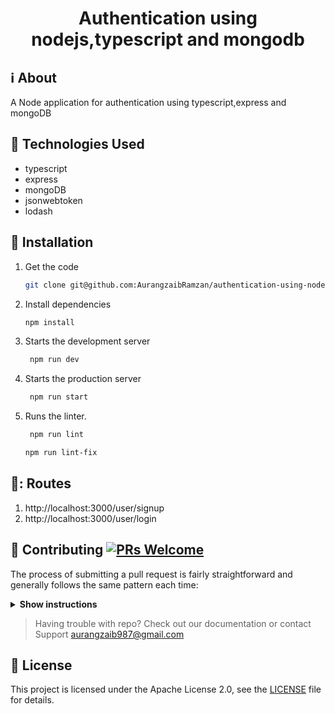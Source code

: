 <h1 align="center">Authentication using nodejs,typescript and mongodb</h1>

## :information_source: About
A Node application for authentication using typescript,express and mongoDB



## :hammer: Technologies Used
 
- typescript
- express
- mongoDB
- jsonwebtoken
- lodash


## :rocket: Installation
1. Get the code

    ```bash
    git clone git@github.com:AurangzaibRamzan/authentication-using-node-typescript-mongodb.git && cd authentication-using-node-typescript-mongodb
    ```

2. Install dependencies

    ```bash
    npm install
    ```


3. Starts the development server
   
   ```bash
    npm run dev
    ```

4. Starts the production server
   
   ```bash
    npm run start
    ```

5. Runs the linter.
   
   ```bash
    npm run lint
    ```

     ```bash
    npm run lint-fix
    ```

## :twisted_rightwards_arrows:: Routes

1. http://localhost:3000/user/signup
2. http://localhost:3000/user/login


## 🤝 Contributing [![PRs Welcome](https://img.shields.io/badge/PRs-welcome-brightgreen.svg?style=flat-square)](http://makeapullrequest.com)
The process of submitting a pull request is fairly straightforward and generally follows the same pattern each time:

<details><summary><b>Show instructions</b></summary>

1. Search [GitHub](https://github.com/AurangzaibRamzan/authentication-using-node-typescript-mongodb/pulls) for an open or closed PR that relates to your submission. You don't want to duplicate effort.

2. [Fork](http://help.github.com/fork-a-repo/) this project, clone your fork, and configure the remotes:

    ```bash
    # Clone your fork of the repo into the current directory
    git clone https://github.com/<your-username>/<repo-name>
    # Navigate to the newly cloned directory
    cd <repo-name>
    # Assign the original repo to a remote called "upstream"
    git remote add upstream https://github.com/AurangzaibRamzan/authentication-using-node-typescript-mongodb.git
    ```

3. If you cloned a while ago, get the latest changes from upstream:

    ```bash
    git checkout master
    git pull upstream master
    ```

4. Create a new branch (off the master branch) to contain your feature, change or fix:

    ```bash
    git checkout -b <branch-name>
    ```

5. After you have made your changes, run tests and lint checks:
    ```bash
    # for test
    npm test
    ```
    ```bash
    # for lint check
    npm run lint
    ```
    ```bash
    # for lint fix
    npm run lint-fix
    ```

6. Commit your changes using a descriptive commit message.

7. Rebase onto upstream

8. Push your branch to GitHub:

    ```bash
    git push origin <branch-name>
    ```

7. [Open a Pull Request](https://help.github.com/articles/using-pull-requests/) using your branch and fill the [required template](.github/pull_request_template.md).

**IMPORTANT**: By submitting a patch, you agree to license your work under the same license as that used by the project.

</details>

> Having trouble with repo? Check out our documentation or contact Support aurangzaib987@gmail.com

## :page_facing_up: License

This project is licensed under the Apache License 2.0, see the [LICENSE](LICENSE) file for details.




    
    